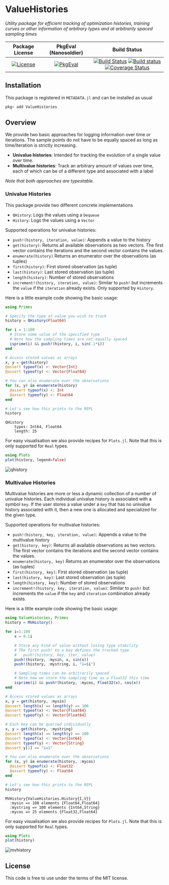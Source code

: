 # ValueHistories

*Utility package for efficient tracking of optimization histories,
training curves or other information of arbitrary types and at
arbitrarily spaced sampling times*

| **Package License** | **PkgEval (Nanosoldier)** | **Build Status**  |
|:------------------:|:---------------------:|:-----------------:|
| [![License](http://img.shields.io/badge/license-MIT-brightgreen.svg?style=flat)](LICENSE.md) | [![PkgEval][pkgeval-img]][pkgeval-url] | [![Build Status](https://travis-ci.org/JuliaML/ValueHistories.jl.svg?branch=master)](https://travis-ci.org/JuliaML/ValueHistories.jl) [![Build status](https://ci.appveyor.com/api/projects/status/8v1n9hqfnn5jslyn/branch/master?svg=true)](https://ci.appveyor.com/project/Evizero/valuehistories-jl/branch/master) [![Coverage Status](https://coveralls.io/repos/github/JuliaML/ValueHistories.jl/badge.svg?branch=master)](https://coveralls.io/github/JuliaML/ValueHistories.jl?branch=master) |

[pkgeval-img]: https://juliaci.github.io/NanosoldierReports/pkgeval_badges/V/ValueHistories.svg
[pkgeval-url]: https://juliaci.github.io/NanosoldierReports/pkgeval_badges/V/ValueHistories.html

## Installation

This package is registered in `METADATA.jl` and can be installed as usual

```julia
pkg> add ValueHistories
```

## Overview

We provide two basic approaches for logging information over time
or iterations. The sample points do not have to be equally spaced as
long as time/iteration is strictly increasing.

- **Univalue histories**: Intended for tracking the evolution of
a single value over time.
- **Multivalue histories**: Track an arbitrary amount of values over
time, each of which can be of a different type and associated with
a label

*Note that both approaches are typestable.*

### Univalue Histories

This package provide two different concrete implementations

- `QHistory`: Logs the values using a `Dequeue`
- `History`: Logs the values using a `Vector`

Supported operations for univalue histories:

- `push!(history, iteration, value)`: Appends a value to the history
- `get(history)`: Returns all available observations as two vectors. The first vector contains the iterations and the second vector contains the values.
- `enumerate(history)` Returns an enumerator over the observations (as tuples)
- `first(history)`: First stored observation (as tuple)
- `last(history)`: Last stored observation (as tuple)
- `length(history)`: Number of stored observations
- `increment!(history, iteration, value)`: Similar to `push!` but increments the `value` if the `iteration` already exists. Only supported by `History`.

Here is a little example code showing the basic usage:

```julia
using Primes

# Specify the type of value you wish to track
history = QHistory(Float64)

for i = 1:100
  # Store some value of the specified type
  # Note how the sampling times are not equally spaced
  isprime(i) && push!(history, i, sin(.1*i))
end

# Access stored values as arrays
x, y = get(history)
@assert typeof(x) <: Vector{Int}
@assert typeof(y) <: Vector{Float64}

# You can also enumerate over the observations
for (x, y) in enumerate(history)
  @assert typeof(x) <: Int
  @assert typeof(y) <: Float64
end

# Let's see how this prints to the REPL
history
```

```
QHistory
    types: Int64, Float64
    length: 25
```

For easy visualisation we also provide recipes for `Plots.jl`.
Note that this is only supported for `Real` types.

```julia
using Plots
plot(history, legend=false)
```

![qhistory](https://rawgithub.com/JuliaML/FileStorage/master/ValueHistories/qhistory.svg)

### Multivalue Histories

Multivalue histories are more or less a dynamic collection of a number
of univalue histories. Each individual univalue history is associated
with a symbol `key`. If the user stores a value under a `key` that
has no univalue history associated with it, then a new one is allocated
and specialized for the given type.

Supported operations for multivalue histories:

- `push!(history, key, iteration, value)`: Appends a value to the multivalue history
- `get(history, key)`: Returns all available observations as two vectors. The first vector contains the iterations and the second vector contains the values.
- `enumerate(history, key)` Returns an enumerator over the observations (as tuples)
- `first(history, key)`: First stored observation (as tuple)
- `last(history, key)`: Last stored observation (as tuple)
- `length(history, key)`: Number of stored observations
- `increment!(history, key, iteration, value)`: Similar to `push!` but increments the `value` if the `key` and `iteration` combination already exists.

Here is a little example code showing the basic usage:

```julia
using ValueHistories, Primes
history = MVHistory()

for i=1:100
    x = 0.1i

    # Store any kind of value without losing type stability
    # The first push! to a key defines the tracked type
    #   push!(history, key, iter, value)
    push!(history, :mysin, x, sin(x))
    push!(history, :mystring, i, "i=$i")

    # Sampling times can be arbitrarily spaced
    # Note how we store the sampling time as a Float32 this time
    isprime(i) && push!(history, :mycos, Float32(x), cos(x))
end

# Access stored values as arrays
x, y = get(history, :mysin)
@assert length(x) == length(y) == 100
@assert typeof(x) <: Vector{Float64}
@assert typeof(y) <: Vector{Float64}

# Each key can be queried individually
x, y = get(history, :mystring)
@assert length(x) == length(y) == 100
@assert typeof(x) <: Vector{Int64}
@assert typeof(y) <: Vector{String}
@assert y[1] == "i=1"

# You can also enumerate over the observations
for (x, y) in enumerate(history, :mycos)
  @assert typeof(x) <: Float32
  @assert typeof(y) <: Float64
end

# Let's see how this prints to the REPL
history
```

```
MVHistory{ValueHistories.History{I,V}}
  :mysin => 100 elements {Float64,Float64}
  :mystring => 100 elements {Int64,String}
  :mycos => 25 elements {Float32,Float64}
```

For easy visualisation we also provide recipes for `Plots.jl`.
Note that this is only supported for `Real` types.

```julia
using Plots
plot(history)
```

![mvhistory](https://rawgithub.com/JuliaML/FileStorage/master/ValueHistories/mvhistory.svg)

## License

This code is free to use under the terms of the MIT license.

